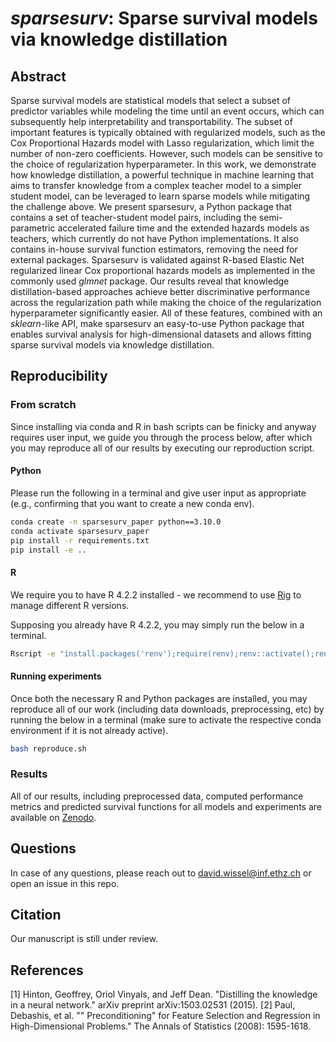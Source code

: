 # *sparsesurv*: Sparse survival models via knowledge distillation
## Abstract
Sparse survival models are statistical models that select a subset of predictor variables while modeling the time until an event occurs, which can subsequently help interpretability and transportability. The subset of important features is typically obtained with regularized models, such as the Cox Proportional Hazards model with Lasso regularization, which limit the number of non-zero coefficients. However, such models can be sensitive to the choice of regularization hyperparameter. In this work, we demonstrate how knowledge distillation, a powerful technique in machine learning that aims to transfer knowledge from a complex teacher model to a simpler student model, can be leveraged to learn sparse models while mitigating the challenge above. We present sparsesurv, a Python package that contains a set of teacher-student model pairs, including the semi-parametric accelerated failure time and the extended hazards models as teachers, which currently do not have Python implementations. It also contains in-house survival function estimators, removing the need for external packages. Sparsesurv is validated against R-based Elastic Net regularized linear Cox proportional hazards models as implemented in the commonly used *glmnet* package. Our results reveal that knowledge distillation-based approaches achieve better discriminative performance across the regularization path while making the choice of the regularization hyperparameter significantly easier. All of these features, combined with an *sklearn*-like API, make sparsesurv an easy-to-use Python package that enables survival analysis for high-dimensional datasets and allows fitting sparse survival models via knowledge distillation.

## Reproducibility
### From scratch
Since installing via conda and R in bash scripts can be finicky and anyway requires user input, we guide you through the process below, after which you may reproduce all of our results by executing our reproduction script.

#### Python
Please run the following in a terminal and give user input as appropriate (e.g., confirming that you want to create a new conda env).

```sh
conda create -n sparsesurv_paper python==3.10.0
conda activate sparsesurv_paper
pip install -r requirements.txt
pip install -e ..
```

#### R
We require you to have R 4.2.2 installed - we recommend to use [Rig](https://github.com/r-lib/rig) to manage different R versions.

Supposing you already have R 4.2.2, you may simply run the below in a terminal.

```sh
Rscript -e "install.packages('renv');require(renv);renv::activate();renv::restore()"
```

#### Running experiments
Once both the necessary R and Python packages are installed, you may reproduce all of our work (including data downloads, preprocessing, etc) by running the below in a terminal (make sure to activate the respective conda environment if it is not already active). 

```sh
bash reproduce.sh
```

### Results
All of our results, including preprocessed data, computed performance metrics and predicted survival functions for all models and experiments are available on [Zenodo](https://zenodo.org/record/8280015).

## Questions
In case of any questions, please reach out to david.wissel@inf.ethz.ch or open an issue in this repo.

## Citation
Our manuscript is still under review.

## References
[1] Hinton, Geoffrey, Oriol Vinyals, and Jeff Dean. "Distilling the knowledge in a neural network." arXiv preprint arXiv:1503.02531 (2015).
[2] Paul, Debashis, et al. "" Preconditioning" for Feature Selection and Regression in High-Dimensional Problems." The Annals of Statistics (2008): 1595-1618.
